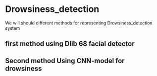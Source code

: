 # Drowsiness_detection
We will should different methods for representing Drowsiness_detection system

## first method using Dlib 68 facial detector


## Second method Using CNN-model for drowsiness
